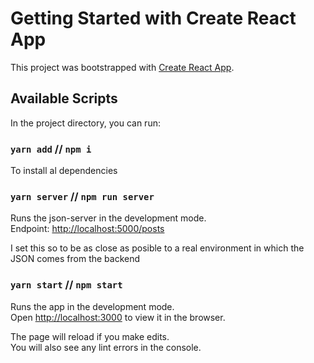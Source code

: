 # Getting Started with Create React App

This project was bootstrapped with [Create React App](https://github.com/facebook/create-react-app).

## Available Scripts



In the project directory, you can run:


### `yarn add` // `npm i`

To install al dependencies


### `yarn server` // `npm run server`

Runs the json-server in the development mode.\
Endpoint: [http://localhost:5000/posts](http://localhost:5000/posts)

I set this so to be as close as posible to a real environment in which the JSON comes from the backend

### `yarn start` // `npm start`

Runs the app in the development mode.\
Open [http://localhost:3000](http://localhost:3000) to view it in the browser.

The page will reload if you make edits.\
You will also see any lint errors in the console.




